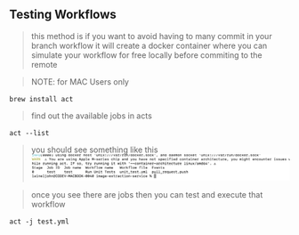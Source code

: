 ## Testing Workflows

> this method is if you want to avoid having to many commit in your branch workflow it will create a docker container where you can simulate your workflow for free locally before commiting to the remote

> NOTE: for MAC Users only


```
brew install act
```

> find out the available jobs in acts
```
act --list 
```
> you should see something like this 
![Worfklow image ](./1.png)

> once you see there are jobs then you can test and execute that workflow
```
act -j test.yml
```